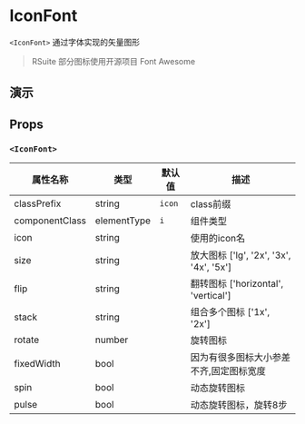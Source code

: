 # IconFont [<i class="icon icon-edit2" ></i>](https://github.com/rsuite/rsuite.github.io/blob/master/src/components/iconFont/index.md)

`<IconFont>` 通过字体实现的矢量图形

> RSuite 部分图标使用开源项目 Font Awesome

## 演示

<!--{demo}-->


## Props

### `<IconFont>`

| 属性名称           | 类型          | 默认值    | 描述                                  |
|----------------|-------------|--------|-------------------------------------|
| classPrefix    | string      | `icon` | class前缀                             |
| componentClass | elementType | `i`    | 组件类型                                |
| icon           | string      |        | 使用的icon名                            |
| size           | string      |        | 放大图标 ['lg', '2x', '3x', '4x', '5x'] |
| flip           | string      |        | 翻转图标 ['horizontal', 'vertical']     |
| stack          | string      |        | 组合多个图标 ['1x', '2x']                 |
| rotate         | number      |        | 旋转图标                                |
| fixedWidth     | bool        |        | 因为有很多图标大小参差不齐,固定图标宽度                |
| spin           | bool        |        | 动态旋转图标                              |
| pulse          | bool        |        | 动态旋转图标，旋转8步                         |

